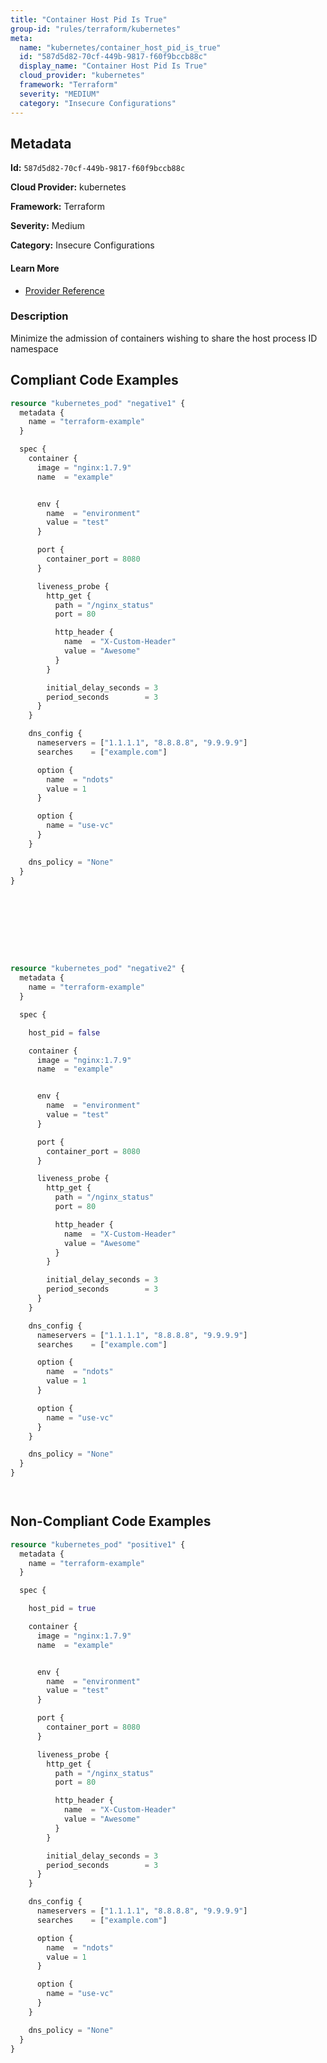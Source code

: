 ```yaml
---
title: "Container Host Pid Is True"
group-id: "rules/terraform/kubernetes"
meta:
  name: "kubernetes/container_host_pid_is_true"
  id: "587d5d82-70cf-449b-9817-f60f9bccb88c"
  display_name: "Container Host Pid Is True"
  cloud_provider: "kubernetes"
  framework: "Terraform"
  severity: "MEDIUM"
  category: "Insecure Configurations"
---
```

## Metadata

**Id:** `587d5d82-70cf-449b-9817-f60f9bccb88c`

**Cloud Provider:** kubernetes

**Framework:** Terraform

**Severity:** Medium

**Category:** Insecure Configurations

#### Learn More

 - [Provider Reference](https://registry.terraform.io/providers/hashicorp/kubernetes/latest/docs/resources/pod#host_pid)

### Description

 Minimize the admission of containers wishing to share the host process ID namespace


## Compliant Code Examples
```terraform
resource "kubernetes_pod" "negative1" {
  metadata {
    name = "terraform-example"
  }

  spec {
    container {
      image = "nginx:1.7.9"
      name  = "example"


      env {
        name  = "environment"
        value = "test"
      }

      port {
        container_port = 8080
      }

      liveness_probe {
        http_get {
          path = "/nginx_status"
          port = 80

          http_header {
            name  = "X-Custom-Header"
            value = "Awesome"
          }
        }

        initial_delay_seconds = 3
        period_seconds        = 3
      }
    }

    dns_config {
      nameservers = ["1.1.1.1", "8.8.8.8", "9.9.9.9"]
      searches    = ["example.com"]

      option {
        name  = "ndots"
        value = 1
      }

      option {
        name = "use-vc"
      }
    }

    dns_policy = "None"
  }
}









resource "kubernetes_pod" "negative2" {
  metadata {
    name = "terraform-example"
  }

  spec {

    host_pid = false

    container {
      image = "nginx:1.7.9"
      name  = "example"


      env {
        name  = "environment"
        value = "test"
      }

      port {
        container_port = 8080
      }

      liveness_probe {
        http_get {
          path = "/nginx_status"
          port = 80

          http_header {
            name  = "X-Custom-Header"
            value = "Awesome"
          }
        }

        initial_delay_seconds = 3
        period_seconds        = 3
      }
    }

    dns_config {
      nameservers = ["1.1.1.1", "8.8.8.8", "9.9.9.9"]
      searches    = ["example.com"]

      option {
        name  = "ndots"
        value = 1
      }

      option {
        name = "use-vc"
      }
    }

    dns_policy = "None"
  }
}




```
## Non-Compliant Code Examples
```terraform
resource "kubernetes_pod" "positive1" {
  metadata {
    name = "terraform-example"
  }

  spec {

    host_pid = true

    container {
      image = "nginx:1.7.9"
      name  = "example"


      env {
        name  = "environment"
        value = "test"
      }

      port {
        container_port = 8080
      }

      liveness_probe {
        http_get {
          path = "/nginx_status"
          port = 80

          http_header {
            name  = "X-Custom-Header"
            value = "Awesome"
          }
        }

        initial_delay_seconds = 3
        period_seconds        = 3
      }
    }

    dns_config {
      nameservers = ["1.1.1.1", "8.8.8.8", "9.9.9.9"]
      searches    = ["example.com"]

      option {
        name  = "ndots"
        value = 1
      }

      option {
        name = "use-vc"
      }
    }

    dns_policy = "None"
  }
}
```